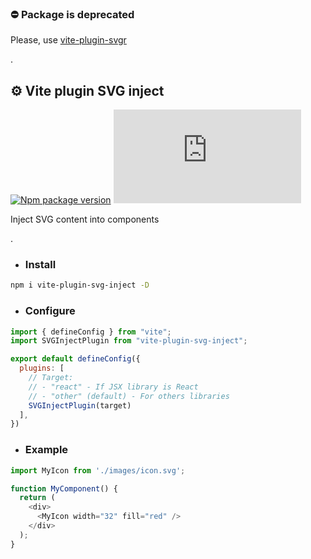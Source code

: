 ### ⛔ Package is deprecated
Please, use [vite-plugin-svgr](https://www.npmjs.com/package/vite-plugin-svgr)

.

## ⚙️ Vite plugin SVG inject
[![Npm package version](https://badgen.net/npm/v/vite-plugin-svg-inject)](https://npmjs.com/package/vite-plugin-svg-inject)
[![Small size](https://img.badgesize.io/neki-dev/vite-plugin-svg-inject/master/src/index.js)](https://github.com/neki-dev/vite-plugin-svg-inject/blob/master/src/index.js)

Inject SVG content into components

.

* ### Install

```sh
npm i vite-plugin-svg-inject -D
```

* ### Configure

```js
import { defineConfig } from "vite";
import SVGInjectPlugin from "vite-plugin-svg-inject";

export default defineConfig({
  plugins: [
    // Target:
    // - "react" - If JSX library is React
    // - "other" (default) - For others libraries
    SVGInjectPlugin(target)
  ],
})
```

* ### Example

```js
import MyIcon from './images/icon.svg';

function MyComponent() {
  return (
    <div>
      <MyIcon width="32" fill="red" />
    </div>
  );
}
```